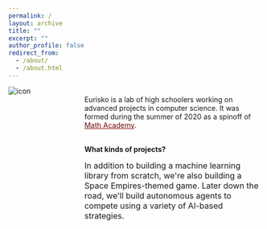 ```yaml
---
permalink: /
layout: archive
title: ""
excerpt: ""
author_profile: false
redirect_from: 
  - /about/
  - /about.html
---
```


<head>
    <style type="text/css">
       a.nav:link {color: black;}    /* unvisited link */
       a.nav:visited {color: black;}   /* visited link */
       a.nav:hover {color: #0066ff; text-decoration: underline;}    /* mouse over link */
       a.nav:active {color: #0066ff; text-decoration: underline;}   /* selected link */
       a.body:link {color: maroon;}    /* unvisited link */
       a.body:visited {color: maroon;}   /* visited link */
       a.body:hover {color: #0066ff; text-decoration: underline;}    /* mouse over link */
       a.body:active {color: #0066ff; text-decoration: underline;}   /* selected link */
       a.home:link {color: #0066ff;}    /* unvisited link */
       a.home:visited {color: #0066ff;}   /* visited link */
       a.home:hover {color: #0066ff; text-decoration: none;}    /* mouse over link */
       a.home:active {color: #0066ff; text-decoration: none;}   /* selected link */
    </style>
</head>

<div style="width:100%; max-width:800px; margin:auto">

<div style="width:25%;float:left;">
<img src="https://eurisko-us.github.io/files/icon-mathacademy-circleBorder.png" align="left" style="border: none; /* height: 10em; */" alt="icon">
</div>

<div style="width:70%;float:right;">
  <br>
  Eurisko is a lab of high schoolers working on advanced projects in computer science. It was formed during the summer of 2020 as a spinoff of <a class="body" target="_blank" href="https://mathacademy.us">Math Academy</a>.<br><br>

<b>What kinds of projects?</b><br>

<font size="3em">In addition to building a machine learning library from scratch, we're also building a Space Empires-themed game. Later down the road, we'll build autonomous agents to compete using a variety of AI-based strategies.</font>


</div>

</div>
